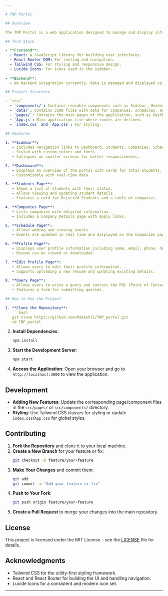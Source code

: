 ```yaml
---

# TNP Portal

## Overview

The TNP Portal is a web application designed to manage and display information related to students, companies, schedules, and more. The application features a responsive layout with a sidebar and header, allowing users to navigate through different components and pages seamlessly. 

## Tech Stack

- **Frontend**: 
  - React: A JavaScript library for building user interfaces.
  - React Router DOM: For routing and navigation.
  - Tailwind CSS: For styling and responsive design.
  - Lucide Icons: For icons used in the sidebar.
  
- **Backend**: 
  - No backend integration currently; data is managed and displayed using local JSON files and React state.

## Project Structure

- `src/`
  - `components/`: Contains reusable components such as Sidebar, Header, etc.
  - `data/`: Contains JSON files with data for companies, schedules, and more.
  - `pages/`: Contains the main pages of the application, such as Dashboard, Students, Companies, etc.
  - `App.js`: Main application file where routes are defined.
  - `index.css` and `App.css`: For styling.
  
## Features

1. **Sidebar**: 
   - Includes navigation links to Dashboard, Students, Companies, Schedule, Profile, and Query pages.
   - Styled with custom colors and fonts.
   - Collapses on smaller screens for better responsiveness.

2. **Dashboard**:
   - Displays an overview of the portal with cards for Total Students, Placed Students, and Time Left.
   - Customizable with real-time data.

3. **Students Page**:
   - Shows a list of students with their status.
   - Allows viewing and updating student details.
   - Features a card for Rejected Students and a table of companies.

4. **Companies Page**:
   - Lists companies with detailed information.
   - Includes a Company Details page with apply links.

5. **Schedule Page**:
   - Allows adding and viewing events.
   - Events are updated in real time and displayed on the Companies page.

6. **Profile Page**:
   - Displays user profile information including name, email, phone, department, CGPA, batch, and resume.
   - Resume can be viewed or downloaded.

7. **Edit Profile Page**:
   - Allows users to edit their profile information.
   - Supports uploading a new resume and updating existing details.

8. **Query Page**:
   - Allows users to write a query and contact the POC (Point of Contact).
   - Features a form for submitting queries.

## How to Run the Project

1. **Clone the Repository**:
   ```bash
   git clone https://github.com/Makkohli/TNP_portal.git
   cd TNP_portal
   ```

2. **Install Dependencies**:
   ```bash
   npm install
   ```

3. **Start the Development Server**:
   ```bash
   npm start
   ```

4. **Access the Application**:
   Open your browser and go to `http://localhost:3000` to view the application.

## Development

- **Adding New Features**: Update the corresponding page/component files in the `src/pages/` or `src/components/` directory.
- **Styling**: Use Tailwind CSS classes for styling or update `index.css`/`App.css` for global styles.

## Contributing

1. **Fork the Repository** and clone it to your local machine.
2. **Create a New Branch** for your feature or fix:
   ```bash
   git checkout -b feature/your-feature
   ```
3. **Make Your Changes** and commit them:
   ```bash
   git add .
   git commit -m "Add your feature or fix"
   ```
4. **Push to Your Fork**:
   ```bash
   git push origin feature/your-feature
   ```
5. **Create a Pull Request** to merge your changes into the main repository.

## License

This project is licensed under the MIT License - see the [LICENSE](LICENSE) file for details.

## Acknowledgments

- Tailwind CSS for the utility-first styling framework.
- React and React Router for building the UI and handling navigation.
- Lucide Icons for a consistent and modern icon set.

---
```


